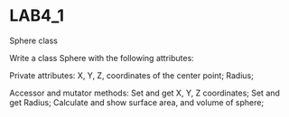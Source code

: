 # LAB4_1
Sphere class


Write a class Sphere with the following attributes:

Private attributes: 
  X, Y, Z, coordinates of the center point;
  Radius;
  
 Accessor and mutator methods:
  Set and get X, Y, Z coordinates;
  Set and get Radius;
  Calculate and show surface area, and volume of sphere;
